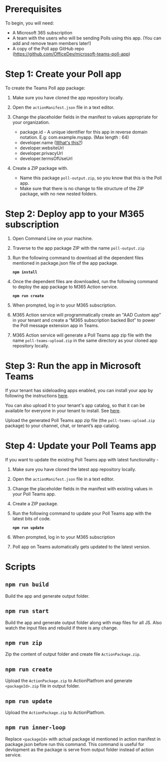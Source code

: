 # Prerequisites
To begin, you will need:
* A Microsoft 365 subscription
* A team with the users who will be sending Polls using this app. (You can add and remove team members later!)
* A copy of the Poll app GitHub repo (https://github.com/OfficeDev/microsoft-teams-poll-app)


# Step 1: Create your Poll app

To create the Teams Poll app package:
1. Make sure you have cloned the app repository locally.
1. Open the `actionManifest.json` file in a text editor.
1. Change the placeholder fields in the manifest to values appropriate for your organization.
    * package.id - A unique identifier for this app in reverse domain notation. E.g: com.example.myapp. (Max length : 64)
    * developer.name ([What's this?](https://docs.microsoft.com/en-us/microsoftteams/platform/resources/schema/manifest-schema#developer))
    * developer.websiteUrl
    * developer.privacyUrl
    * developer.termsOfUseUrl

1. Create a ZIP package with. 
    * Name this package `poll-output.zip`, so you know that this is the Poll app.
    * Make sure that there is no change to file structure of the ZIP package, with no new nested folders.



# Step 2: Deploy app to your M365 subscription
1. Open Command Line on your machine.
1. Traverse to the app package ZIP with the name `poll-output.zip`
1. Run the following command to download all the dependent files mentioned in package.json file of the app package. 

    **```npm install```**
1. Once the dependent files are downloaded, run the following command to deploy the app package to M365 Action service.

    **```npm run create```**
1. When prompted, log in to your M365 subscription.
1. M365 Action service will programmatically create an "AAD Custom app" in your tenant and create a “M365 subscription backed Bot” to power the Poll message extension app in Teams.
1. M365 Action service will generate a Poll Teams app zip file with the name `poll-teams-upload.zip` in the same directory as your cloned app repository locally.


# Step 3: Run the app in Microsoft Teams

If your tenant has sideloading apps enabled, you can install your app by following the instructions [here](https://docs.microsoft.com/en-us/microsoftteams/platform/concepts/apps/apps-upload#load-your-package-into-teams).

You can also upload it to your tenant's app catalog, so that it can be available for everyone in your tenant to install. See [here](https://docs.microsoft.com/en-us/microsoftteams/tenant-apps-catalog-teams).

Upload the generated Poll Teams app zip file (the `poll-teams-upload.zip` package) to your channel, chat, or tenant’s app catalog.

# Step 4: Update your Poll Teams app

If you want to update the existing Poll Teams app with latest functionality -
1. Make sure you have cloned the latest app repository locally.
1. Open the `actionManifest.json` file in a text editor.
1. Change the placeholder fields in the manifest with existing values in your Poll Teams app.
1. Create a ZIP package.
1. Run the following command to update your Poll Teams app with the latest bits of code.
    
    **```npm run update```**
1. When prompted, log in to your M365 subscription
1. Poll app on Teams automatically gets updated to the latest version.


# Scripts

## ```npm run build```
Build the app and generate output folder.

## ```npm run start```
Build the app and generate output folder along with map files for all JS. Also watch the input files and rebuild if there is any change.

## ```npm run zip```
Zip the content of output folder and create file `ActionPackage.zip`.

## ```npm run create```
Upload the `ActionPackage.zip` to ActionPlatfrom and generate `<packageId>.zip` file in output folder.

## ```npm run update```
Upload the `ActionPackage.zip` to ActionPlatfrom.

## ```npm run inner-loop```
Replace `<packageId>` with actual package id mentioned in action manifest in package.json before run this command. This command is useful for devlopment as the package is serve from output folder instead of action service.